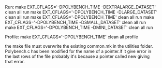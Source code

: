 Run:
make EXT_CFLAGS='-DPOLYBENCH_TIME -DEXTRALARGE_DATASET' clean all run
make EXT_CFLAGS='-DPOLYBENCH_TIME -DLARGE_DATASET' clean all run
make EXT_CFLAGS='-DPOLYBENCH_TIME' clean all run
make EXT_CFLAGS='-DPOLYBENCH_TIME -DSMALL_DATASET' clean all run
make EXT_CFLAGS='-DPOLYBENCH_TIME -DMINI_DATASET' clean all run

Profile:
make EXT_CFLAGS='-DPOLYBENCH_TIME' clean all profile


the make file must overwrite the existing common.mk in the utilities folder.
Polybench.c has been modified for the name of a pointer.If it give error in the last rows of the file
probably it's because a pointer called new giving that error.
